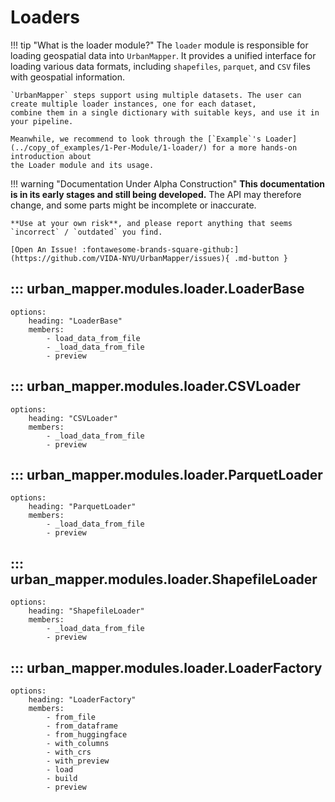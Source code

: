 # Loaders

!!! tip "What is the loader module?"
    The `loader` module is responsible for loading geospatial data into `UrbanMapper`. 
    It provides a unified interface for loading various data formats, including `shapefiles`, `parquet`, and `CSV` files 
    with geospatial information.

    `UrbanMapper` steps support using multiple datasets. The user can create multiple loader instances, one for each dataset, 
    combine them in a single dictionary with suitable keys, and use it in your pipeline.

    Meanwhile, we recommend to look through the [`Example`'s Loader](../copy_of_examples/1-Per-Module/1-loader/) for a more hands-on introduction about
    the Loader module and its usage.

!!! warning "Documentation Under Alpha Construction"
    **This documentation is in its early stages and still being developed.** The API may therefore change, 
    and some parts might be incomplete or inaccurate.  

    **Use at your own risk**, and please report anything that seems `incorrect` / `outdated` you find.

    [Open An Issue! :fontawesome-brands-square-github:](https://github.com/VIDA-NYU/UrbanMapper/issues){ .md-button }

## ::: urban_mapper.modules.loader.LoaderBase
    options:
        heading: "LoaderBase"
        members:
            - load_data_from_file 
            - _load_data_from_file 
            - preview

## ::: urban_mapper.modules.loader.CSVLoader
    options:
        heading: "CSVLoader"
        members:
            - _load_data_from_file 
            - preview

## ::: urban_mapper.modules.loader.ParquetLoader
    options:
        heading: "ParquetLoader"
        members:
            - _load_data_from_file 
            - preview

## ::: urban_mapper.modules.loader.ShapefileLoader
    options:
        heading: "ShapefileLoader"
        members:
            - _load_data_from_file 
            - preview

## ::: urban_mapper.modules.loader.LoaderFactory
    options:
        heading: "LoaderFactory"
        members:
            - from_file 
            - from_dataframe
            - from_huggingface
            - with_columns
            - with_crs
            - with_preview
            - load
            - build
            - preview